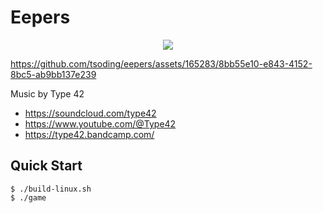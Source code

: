 # Eepers

<p align=center>
  <img src="./assets/icon.png">
</p>


https://github.com/tsoding/eepers/assets/165283/8bb55e10-e843-4152-8bc5-ab9bb137e239

Music by Type 42
- https://soundcloud.com/type42
- https://www.youtube.com/@Type42
- https://type42.bandcamp.com/

## Quick Start

```console
$ ./build-linux.sh
$ ./game
```
